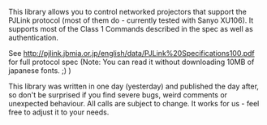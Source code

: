 This library allows you to control networked projectors that support the PJLink protocol (most of them do - currently tested with Sanyo XU106).
It supports most of the Class 1 Commands described in the spec as well as authentication.

See http://pjlink.jbmia.or.jp/english/data/PJLink%20Specifications100.pdf for full protocol spec (Note: You can read it without downloading 10MB of japanese fonts. ;) )

This library was written in one day (yesterday) and published the day after, so don't be surprised if you find severe bugs, weird comments or unexpected behaviour. All calls are subject to change. It works for us - feel free to adjust it to your needs.